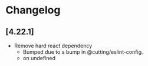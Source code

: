 # Changelog

## \[4.22.1]

- Remove hard react dependency
  - Bumped due to a bump in @cutting/eslint-config.
  - [](https://github.com/dagda1/cuttingedge/commit/undefined)  on undefined
